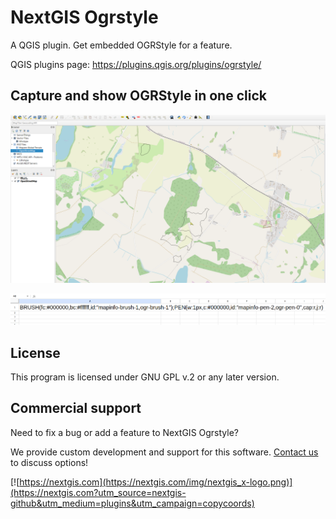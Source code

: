 # NextGIS Ogrstyle

A QGIS plugin. Get embedded OGRStyle for a feature.

QGIS plugins page: https://plugins.qgis.org/plugins/ogrstyle/ 

## Capture and show OGRStyle in one click

![copycoords](src/qgis_ogrstyle/assets/screenshot.png)

![image-20240403100351415](src/qgis_ogrstyle/assets/results.png)

## License

This program is licensed under GNU GPL v.2 or any later version.

## Commercial support

Need to fix a bug or add a feature to NextGIS Ogrstyle? 

We provide custom development and support for this software. [Contact us](https://nextgis.com/contact/?utm_source=nextgis-github&utm_medium=plugins&utm_campaign=copycoords) to discuss options!


[![https://nextgis.com](https://nextgis.com/img/nextgis_x-logo.png)](https://nextgis.com?utm_source=nextgis-github&utm_medium=plugins&utm_campaign=copycoords)
